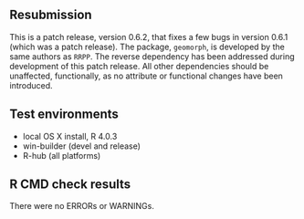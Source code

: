 ## Resubmission
This is a patch release, version 0.6.2, that fixes a few bugs in version 0.6.1 (which was a patch release).   The package, `geomorph`, is developed by the same authors as `RRPP`.  The reverse dependency has been addressed during development of this patch release.  All other dependencies should be unaffected, functionally, as no attribute or functional changes have been introduced.

## Test environments
* local OS X install, R 4.0.3
* win-builder (devel and release)
* R-hub (all platforms)

## R CMD check results
There were no ERRORs or WARNINGs. 

